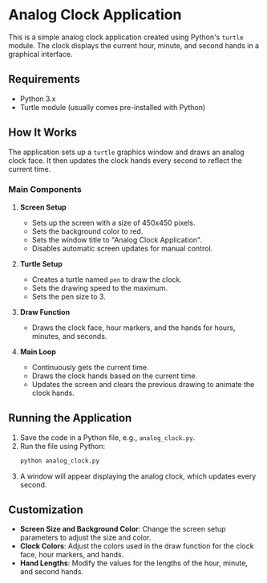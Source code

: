 # Analog Clock Application

This is a simple analog clock application created using Python's `turtle` module. The clock displays the current hour, minute, and second hands in a graphical interface.

## Requirements

- Python 3.x
- Turtle module (usually comes pre-installed with Python)

## How It Works

The application sets up a `turtle` graphics window and draws an analog clock face. It then updates the clock hands every second to reflect the current time.

### Main Components

1. **Screen Setup**
    - Sets up the screen with a size of 450x450 pixels.
    - Sets the background color to red.
    - Sets the window title to "Analog Clock Application".
    - Disables automatic screen updates for manual control.

2. **Turtle Setup**
    - Creates a turtle named `pen` to draw the clock.
    - Sets the drawing speed to the maximum.
    - Sets the pen size to 3.

3. **Draw Function**
    - Draws the clock face, hour markers, and the hands for hours, minutes, and seconds.

4. **Main Loop**
    - Continuously gets the current time.
    - Draws the clock hands based on the current time.
    - Updates the screen and clears the previous drawing to animate the clock hands.

## Running the Application

1. Save the code in a Python file, e.g., `analog_clock.py`.
2. Run the file using Python:
    ```sh
    python analog_clock.py
    ```
3. A window will appear displaying the analog clock, which updates every second.

## Customization

- **Screen Size and Background Color**: Change the screen setup parameters to adjust the size and color.
- **Clock Colors**: Adjust the colors used in the draw function for the clock face, hour markers, and hands.
- **Hand Lengths**: Modify the values for the lengths of the hour, minute, and second hands.

